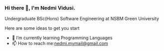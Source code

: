 ### Hi there 👋, I'm Nedmi Vidusi.
Undergraduate
BSc(Hons) Software Engineering at NSBM Green University



Here are some ideas to get you start
- 🌱 I’m currently learning Programming Languages
- 📫 How to reach me:nedmi.mymail@gmail.com

